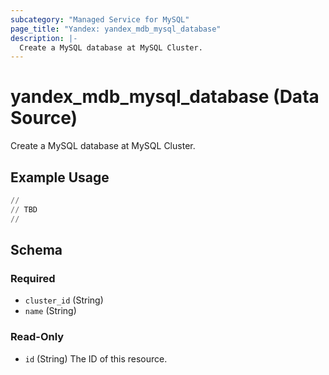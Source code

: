 ```yaml
---
subcategory: "Managed Service for MySQL"
page_title: "Yandex: yandex_mdb_mysql_database"
description: |-
  Create a MySQL database at MySQL Cluster.
---
```


# yandex_mdb_mysql_database (Data Source)

Create a MySQL database at MySQL Cluster.



## Example Usage

```terraform
//
// TBD
//
```

<!-- schema generated by tfplugindocs -->
## Schema

### Required

- `cluster_id` (String)
- `name` (String)

### Read-Only

- `id` (String) The ID of this resource.
